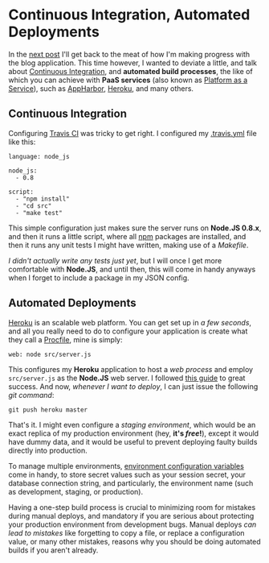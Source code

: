 # Continuous Integration, Automated Deployments #

In the [next post](/2013/01/18/asset-management-in-node "Asset management in Node") I'll get back to the meat of how I'm making progress with the blog application. This time however, I wanted to deviate a little, and talk about [Continuous Integration](https://travis-ci.org/ "Travis CI"), and **automated build processes**, the like of which you can achieve with **PaaS services** (also known as [Platform as a Service](http://en.wikipedia.org/wiki/Platform_as_a_service)), such as [AppHarbor](https://appharbor.com/ ".NET Cloud PaaS"), [Heroku](http://www.heroku.com/ "Cloud Application Platform"), and many others.

## Continuous Integration ##

Configuring [Travis CI](https://travis-ci.org/bevacqua/ponyfoo "ponyfoo build status on Travis CI") was tricky to get right. I configured my [.travis.yml](http://about.travis-ci.org/docs/user/build-configuration/ "Configuring your Travis CI build") file like this:

	language: node_js

	node_js:
	  - 0.8

	script:
	  - "npm install"
	  - "cd src"
	  - "make test"

This simple configuration just makes sure the server runs on **Node.JS 0.8.x**, and then it runs a little script, where all [npm](https://npmjs.org/ "Node Packaged Modules") packages are installed, and then it runs any unit tests I might have written, making use of a _Makefile_.

_I didn't actually write any tests just yet_, but I will once I get more comfortable with **Node.JS**, and until then, this will come in handy anyways when I forget to include a package in my JSON config.

## Automated Deployments ##

[Heroku](http://www.heroku.com/ "Heroku Cloud Application Platform") is an scalable web platform. You can get set up in _a few seconds_, and all you really need to do to configure your application is create what they call a [Procfile](https://devcenter.heroku.com/articles/procfile "Heroku Documentation"), mine is simply:

    web: node src/server.js
	
This configures my **Heroku** application to host a _web process_ and employ `src/server.js` as the **Node.JS** web server. I followed [this guide](https://devcenter.heroku.com/articles/nodejs "Getting Started with Node.JS on Heroku") to great success. And now, _whenever I want to deploy_, I can just issue the following _git command_:

    git push heroku master
	
That's it. I might even configure a _staging environment_, which would be an exact replica of my production environment (hey, **it's _free_!**), except it would have dummy data, and it would be useful to prevent deploying faulty builds directly into production.

To manage multiple environments, [environment configuration variables](https://devcenter.heroku.com/articles/config-vars "Heroku Configuration") come in handy, to store secret values such as your session secret, your database connection string, and particularly, the environment name (such as development, staging, or production).

Having a one-step build process is crucial to minimizing room for mistakes during manual deploys, and mandatory if you are serious about protecting your production environment from development bugs. Manual deploys _can lead to mistakes_ like forgetting to copy a file, or replace a configuration value, or many other mistakes, reasons why you should be doing automated builds if you aren't already.